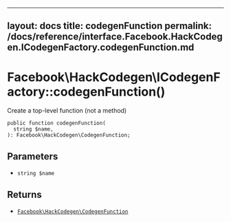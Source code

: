 
***

layout: docs
title: codegenFunction
permalink: /docs/reference/interface.Facebook.HackCodegen.ICodegenFactory.codegenFunction.md
---







# Facebook\\HackCodegen\\ICodegenFactory::codegenFunction()




Create a top-level function (not a method)




``` Hack
public function codegenFunction(
  string $name,
): Facebook\HackCodegen\CodegenFunction;
```




## Parameters




+ ` string $name `




## Returns




* [` Facebook\HackCodegen\CodegenFunction `](<class.Facebook.HackCodegen.CodegenFunction.md>)